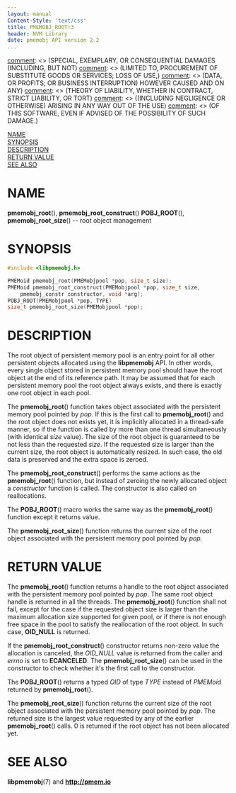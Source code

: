 ```yaml
---
layout: manual
Content-Style: 'text/css'
title: PMEMOBJ_ROOT!3
header: NVM Library
date: pmemobj API version 2.2
...
```


[comment]: <> (Copyright 2017, Intel Corporation)

[comment]: <> (Redistribution and use in source and binary forms, with or without)
[comment]: <> (modification, are permitted provided that the following conditions)
[comment]: <> (are met:)
[comment]: <> (    * Redistributions of source code must retain the above copyright)
[comment]: <> (      notice, this list of conditions and the following disclaimer.)
[comment]: <> (    * Redistributions in binary form must reproduce the above copyright)
[comment]: <> (      notice, this list of conditions and the following disclaimer in)
[comment]: <> (      the documentation and/or other materials provided with the)
[comment]: <> (      distribution.)
[comment]: <> (    * Neither the name of the copyright holder nor the names of its)
[comment]: <> (      contributors may be used to endorse or promote products derived)
[comment]: <> (      from this software without specific prior written permission.)

[comment]: <> (THIS SOFTWARE IS PROVIDED BY THE COPYRIGHT HOLDERS AND CONTRIBUTORS)
[comment]: <> ("AS IS" AND ANY EXPRESS OR IMPLIED WARRANTIES, INCLUDING, BUT NOT)
[comment]: <> (LIMITED TO, THE IMPLIED WARRANTIES OF MERCHANTABILITY AND FITNESS FOR)
[comment]: <> (A PARTICULAR PURPOSE ARE DISCLAIMED. IN NO EVENT SHALL THE COPYRIGHT)
[comment]: <> (OWNER OR CONTRIBUTORS BE LIABLE FOR ANY DIRECT, INDIRECT, INCIDENTAL,)
[comment]: <> (SPECIAL, EXEMPLARY, OR CONSEQUENTIAL DAMAGES (INCLUDING, BUT NOT)
[comment]: <> (LIMITED TO, PROCUREMENT OF SUBSTITUTE GOODS OR SERVICES; LOSS OF USE,)
[comment]: <> (DATA, OR PROFITS; OR BUSINESS INTERRUPTION) HOWEVER CAUSED AND ON ANY)
[comment]: <> (THEORY OF LIABILITY, WHETHER IN CONTRACT, STRICT LIABILITY, OR TORT)
[comment]: <> ((INCLUDING NEGLIGENCE OR OTHERWISE) ARISING IN ANY WAY OUT OF THE USE)
[comment]: <> (OF THIS SOFTWARE, EVEN IF ADVISED OF THE POSSIBILITY OF SUCH DAMAGE.)

[comment]: <> (pmemobj_root.3 -- man page for root object management)

[NAME](#name)<br />
[SYNOPSIS](#synopsis)<br />
[DESCRIPTION](#description)<br />
[RETURN VALUE](#return-value)<br />
[SEE ALSO](#see-also)<br />


# NAME #

**pmemobj_root**(), **pmemobj_root_construct**()
**POBJ_ROOT**(), **pmemobj_root_size**() -- root object management


# SYNOPSIS #

```c
#include <libpmemobj.h>

PMEMoid pmemobj_root(PMEMobjpool *pop, size_t size);
PMEMoid pmemobj_root_construct(PMEMobjpool *pop, size_t size,
	pmemobj_constr constructor, void *arg);
POBJ_ROOT(PMEMobjpool *pop, TYPE)
size_t pmemobj_root_size(PMEMobjpool *pop);
```


# DESCRIPTION #

The root object of persistent memory pool is an entry point for all other
persistent objects allocated using the **libpmemobj** API. In other words,
every single object stored in persistent memory pool should have the root
object at the end of its reference path. It may be assumed that for each
persistent memory pool the root object always exists, and there is exactly
one root object in each pool.

The **pmemobj_root**() function takes object associated with the persistent
memory pool pointed by *pop*. If this is the first call to **pmemobj_root**()
and the root object does not exists yet, it is implicitly allocated in a
thread-safe manner, so if the function is called by more than one
thread simultaneously (with identical *size* value).
The size of the root object is guaranteed to be not less than the requested
*size*. If the requested size is larger than the current size, the root
object is automatically resized. In such case, the old data is preserved and
the extra space is zeroed.

The **pmemobj_root_construct**() performs the same actions as the **pmemobj_root**()
function, but instead of zeroing the newly allocated object a *constructor* function
is called. The constructor is also called on reallocations.

The **POBJ_ROOT**() macro works the same way as the **pmemobj_root**() function except
it returns value.

The **pmemobj_root_size**() function returns the current size of the root object
associated with the persistent memory pool pointed by *pop*.


# RETURN VALUE #

The **pmemobj_root**() function returns a handle to the root object
associated with the persistent memory pool pointed by *pop*.
The same root object handle is returned in all the threads.
The **pmemobj_root**() function shall not fail,
except for the case if the requested object size is larger than the maximum
allocation size supported for given pool, or if there is not enough free
space in the pool to satisfy the reallocation of the root object.
In such case, **OID_NULL** is returned.

If the **pmemobj_root_construct**() constructor returns non-zero value
the allocation is canceled, the *OID_NULL* value is returned from the
caller and *errno* is set to **ECANCELED**. The **pmemobj_root_size**()
can be used in the constructor to check whether it's the first call to the
constructor.

The **POBJ_ROOT**() returns a typed *OID* of type *TYPE* instead of
*PMEMoid* returned by **pmemobj_root**().

The **pmemobj_root_size**() function returns the current size of the root object
associated with the persistent memory pool pointed by *pop*. The returned size
is the largest value requested by any of the earlier **pmemobj_root**() calls.
0 is returned if the root object has not been allocated yet.


# SEE ALSO #

**libpmemobj**(7) and **<http://pmem.io>**
